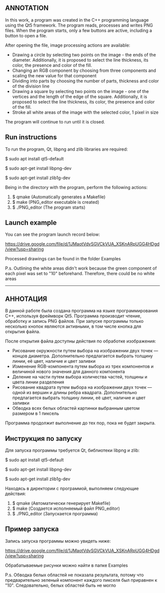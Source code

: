 ## ANNOTATION

In this work, a program was created in the C++ programming language using the Qt5 framework. The program reads, processes and writes PNG files. When the program starts, only a few buttons are active, including a button to open a file. 

After opening the file, image processing actions are available:

- Drawing a circle by selecting two points on the image - the ends of the diameter. Additionally, it is proposed to select the line thickness, its color, the presence and color of the fill.
- Changing an RGB component by choosing from three components and scaling the new value for that component
- Dividing into parts by choosing the number of parts, thickness and color of the division line
- Drawing a square by selecting two points on the image - one of the vertices and the length of the edge of the square. Additionally, it is proposed to select the line thickness, its color, the presence and color of the fill.
- Stroke all white areas of the image with the selected color, 1 pixel in size

The program will continue to run until it is closed. 

## Run instructions

To run the program, Qt, libpng and zlib libraries are required:

$ sudo apt install qt5-default

$ sudo apt-get install libpng-dev

$ sudo apt-get install zlib1g-dev

Being in the directory with the program, perform the following actions:

1) $ qmake (Automatically generates a Makefile)
2) $ make (PNG_editor executable is created)
3) $ ./PNG_editor (The program starts) 

## Launch example

You can see the program launch record below:

https://drive.google.com/file/d/1JMaotVdvSGVCkVUA_XSKnARpUGG4HDgd/view?usp=sharing

Processed drawings can be found in the folder Examples

P.s. Outlining the white areas didn't work because the green component of each pixel was set to "10" beforehand. Therefore, there could be no white areas 

---

## АННОТАЦИЯ

В данной работе была создана программа на языке программирования С++, используя фреймворк Qt5. Программа производит чтение, обработку и запись PNG файлов. При запуске программы только несколько кнопок являются активными, в том числе кнопка для открытия файла. 

После открытия файла доступны действия по обработке изображения:

- Рисование окружности путем выбора на изображении двух точек — концов диаметра. Дополнительно предлагается выбрать толщину линии, её цвет, наличие и цвет заливки
- Изменение RGB-компонента путем выбора из трех компонентов и величиной нового значения для данного компонента
- Деление на части путем выбора количества частей, толщины и цвета линии разделения
- Рисование квадрата путем выбора на изображении двух точек — одной из вершин и длины ребра квадрата. Дополнительно предлагается выбрать толщину линии, её цвет, наличие и цвет заливки
- Обводка всех белых областей картинки выбранным цветом размером в 1 пиксель

Программа продолжит выполнение до тех пор, пока не будет закрыта.

## Инструкция по запуску

Для запуска программы требуется Qt, библиотеки libpng и zlib:

$ sudo apt install qt5-default

$ sudo apt-get install libpng-dev

$ sudo apt-get install zlib1g-dev

Находясь в директории с программой, выполняем следующие действия:

1) $ qmake        (Автоматически генерирует Makefile)
2) $ make         (Создается исполняемый файл PNG_editor)
3) $ ./PNG_editor (Запускается программа)

## Пример запуска

Запись запуска программы можно увидеть ниже:

https://drive.google.com/file/d/1JMaotVdvSGVCkVUA_XSKnARpUGG4HDgd/view?usp=sharing

Обрабатываемые рисунки можно найти в папке Examples

P.s. Обводка белых областей не показала результата, потому что предварительно зеленый компонент каждого пикселя был приравнен к "10". Следовательно, белых областей быть не могло
